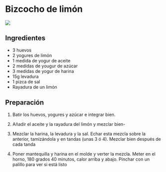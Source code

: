 Bizcocho de limón
=================

![](../images/bizcocho_limon.jpg)

Ingredientes
------------

* 3 huevos
* 2 yogures de limón
* 1 medida de yogur de aceite
* 2 medidas de yougur de azúcar
* 3 medidas de yogur de harina
* 15g levadura
* 1 pizca de sal
* Rayadura de un limón

Preparación
-----------

1. Batir los huevos, yogures y azúcar e integrar bien.

2. Añadir el aceite y la rayadura del limón y mezclar bien-

3. Mezclar la harina, la levadura y la sal. Echar esta mezcla sobre la anterior, tamizándola y en tandas (unas 3 ó 4). Mezclar bien después de cada tanda

4. Poner mantequilla y harina en el molde y verter la mezcla. Meter en el horno, 180 grados 40 minutos, calor arriba y abajo. Pinchar con un palillo para ver si está listo
